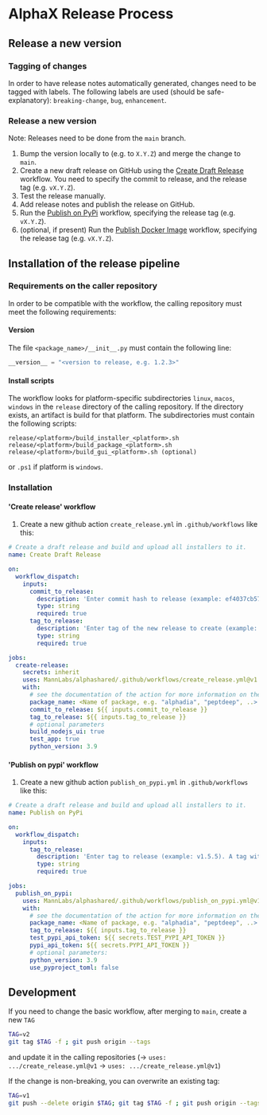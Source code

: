# AlphaX Release Process

## Release a new version
### Tagging of changes
In order to have release notes automatically generated, changes need to be tagged with labels.
The following labels are used (should be safe-explanatory):
`breaking-change`, `bug`, `enhancement`.

### Release a new version
Note: Releases need to be done from the `main` branch.

1. Bump the version locally to (e.g. to `X.Y.Z`) and merge the change to `main`.
2. Create a new draft release on GitHub using the
[Create Draft Release](https://github.com/MannLabs/alphashared/.github/workflows/create_release.yml) workflow.
You need to specify the commit to release, and the release tag (e.g. `vX.Y.Z`).
3. Test the release manually.
4. Add release notes and publish the release on GitHub.
5. Run the [Publish on PyPi](https://github.com/MannLabs/alphashared/.github/workflows/publish_on_pypi.yml) workflow,
specifying the release tag (e.g. `vX.Y.Z`).
6. (optional, if present) Run the [Publish Docker Image](https://github.com/MannLabs/alphashared/.github/workflows/publish_docker_image.yml) workflow,
specifying the release tag (e.g. `vX.Y.Z`).


## Installation of the release pipeline
### Requirements on the caller repository
In order to be compatible with the workflow, the calling repository must meet the following requirements:

#### Version
The file `<package_name>/__init__.py` must contain the following line:

```python
__version__ = "<version to release, e.g. 1.2.3>"
```

#### Install scripts
The workflow looks for platform-specific subdirectories `linux`, `macos`, `windows` in the
`release` directory of the calling repository. If the directory exists, an artifact is build for that platform.
The subdirectories must contain the following scripts:

```
release/<platform>/build_installer_<platform>.sh
release/<platform>/build_package_<platform>.sh
release/<platform>/build_gui_<platform>.sh (optional)
```
or `.ps1` if platform is `windows`.



### Installation
#### 'Create release' workflow
1. Create a new github action `create_release.yml` in `.github/workflows` like this:
```yaml
# Create a draft release and build and upload all installers to it.
name: Create Draft Release

on:
  workflow_dispatch:
    inputs:
      commit_to_release:
        description: 'Enter commit hash to release (example: ef4037cb571f99cb4919b520fde7174972aae473)'
        type: string
        required: true
      tag_to_release:
        description: 'Enter tag of the new release to create (example: v1.5.5). The code version needs to be bumped already tom atch the tag.'
        type: string
        required: true

jobs:
  create-release:
    secrets: inherit
    uses: MannLabs/alphashared/.github/workflows/create_release.yml@v1
    with:
      # see the documentation of the action for more information on the parameters
      package_name: <Name of package, e.g. "alphadia", "peptdeep", ..>
      commit_to_release: ${{ inputs.commit_to_release }}
      tag_to_release: ${{ inputs.tag_to_release }}
      # optional parameters
      build_nodejs_ui: true
      test_app: true
      python_version: 3.9

```

#### 'Publish on pypi' workflow
1. Create a new github action `publish_on_pypi.yml` in `.github/workflows` like this:
```yaml
# Create a draft release and build and upload all installers to it.
name: Publish on PyPi

on:
  workflow_dispatch:
    inputs:
      tag_to_release:
        description: 'Enter tag to release (example: v1.5.5). A tag with the same name must exist in the repository.'
        type: string
        required: true

jobs:
  publish_on_pypi:
    uses: MannLabs/alphashared/.github/workflows/publish_on_pypi.yml@v1
    with:
      # see the documentation of the action for more information on the parameters
      package_name: <Name of package, e.g. "alphadia", "peptdeep", ..>
      tag_to_release: ${{ inputs.tag_to_release }}
      test_pypi_api_token: ${{ secrets.TEST_PYPI_API_TOKEN }}
      pypi_api_token: ${{ secrets.PYPI_API_TOKEN }}
      # optional parameters:
      python_version: 3.9
      use_pyproject_toml: false
```


## Development
If you need to change the basic workflow, after merging to `main`, create a new `TAG`
```bash
TAG=v2
git tag $TAG -f ; git push origin --tags
```
and update it in the calling repositories (-> `uses: .../create_release.yml@v1` -> `uses: .../create_release.yml@v1`)

If the change is non-breaking, you can overwrite an existing tag:
```bash
TAG=v1
git push --delete origin $TAG; git tag $TAG -f ; git push origin --tags
```